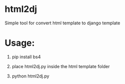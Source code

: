 # html2dj
Simple tool for convert html template to django template


# Usage:

1) pip install bs4

2) place html2dj.py inside the html template folder

3) python html2dj.py
